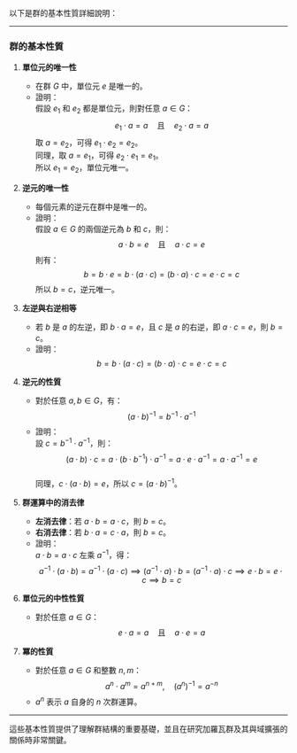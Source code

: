 以下是群的基本性質詳細說明：

---

### **群的基本性質**

1. **單位元的唯一性**  
   - 在群 $G$ 中，單位元 $e$ 是唯一的。  
   - 證明：  
     假設 $e_1$ 和 $e_2$ 都是單位元，則對任意 $a \in G$：  
     $$e_1 \cdot a = a \quad \text{且} \quad e_2 \cdot a = a$$
     取 $a = e_2$，可得 $e_1 \cdot e_2 = e_2$。  
     同理，取 $a = e_1$，可得 $e_2 \cdot e_1 = e_1$。  
     所以 $e_1 = e_2$，單位元唯一。

2. **逆元的唯一性**  
   - 每個元素的逆元在群中是唯一的。  
   - 證明：  
     假設 $a \in G$ 的兩個逆元為 $b$ 和 $c$，則：  
     $$a \cdot b = e \quad \text{且} \quad a \cdot c = e$$
     則有：  
     $$b = b \cdot e = b \cdot (a \cdot c) = (b \cdot a) \cdot c = e \cdot c = c$$
     所以 $b = c$，逆元唯一。

3. **左逆與右逆相等**  
   - 若 $b$ 是 $a$ 的左逆，即 $b \cdot a = e$，且 $c$ 是 $a$ 的右逆，即 $a \cdot c = e$，則 $b = c$。  
   - 證明：  
     $$b = b \cdot (a \cdot c) = (b \cdot a) \cdot c = e \cdot c = c$$

4. **逆元的性質**  
   - 對於任意 $a, b \in G$，有：  
     $$(a \cdot b)^{-1} = b^{-1} \cdot a^{-1}$$  
   - 證明：  
     設 $c = b^{-1} \cdot a^{-1}$，則：  
     $$(a \cdot b) \cdot c = a \cdot (b \cdot b^{-1}) \cdot a^{-1} = a \cdot e \cdot a^{-1} = a \cdot a^{-1} = e$$  
     同理，$c \cdot (a \cdot b) = e$，所以 $c = (a \cdot b)^{-1}$。

5. **群運算中的消去律**  
   - **左消去律**：若 $a \cdot b = a \cdot c$，則 $b = c$。  
   - **右消去律**：若 $b \cdot a = c \cdot a$，則 $b = c$。  
   - 證明：  
     $a \cdot b = a \cdot c$ 左乘 $a^{-1}$，得：  
     $$a^{-1} \cdot (a \cdot b) = a^{-1} \cdot (a \cdot c) \implies (a^{-1} \cdot a) \cdot b = (a^{-1} \cdot a) \cdot c \implies e \cdot b = e \cdot c \implies b = c$$

6. **單位元的中性性質**  
   - 對於任意 $a \in G$：  
     $$e \cdot a = a \quad \text{且} \quad a \cdot e = a$$

7. **冪的性質**  
   - 對於任意 $a \in G$ 和整數 $n, m$：  
     $$a^n \cdot a^m = a^{n+m}, \quad (a^n)^{-1} = a^{-n}$$  
   - $a^n$ 表示 $a$ 自身的 $n$ 次群運算。

---

這些基本性質提供了理解群結構的重要基礎，並且在研究加羅瓦群及其與域擴張的關係時非常關鍵。